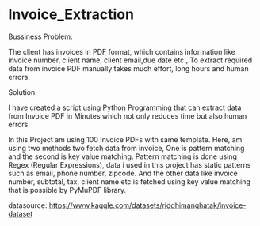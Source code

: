 # Invoice_Extraction
Bussiness Problem:

The client has invoices in PDF format, which contains information like invoice number, client name, client email,due date etc., To extract required data from invoice PDF manually takes much effort, long hours and human errors.

Solution:

I have created a script using Python Programming that can extract data from Invoice PDF in Minutes which not only reduces time but also human errors.

In this Project am using 100 Invoice PDFs with same template.
Here, am using two methods two fetch data from invoice, One is pattern matching and the second is key value matching.
Pattern matching is done using Regex (Regular Expressions), data i used in this project has static patterns such as email, phone number, zipcode.
And the other data like invoice number, subtotal, tax, client name etc is fetched using key value matching that is possible by PyMuPDF library.

datasource: https://www.kaggle.com/datasets/riddhimanghatak/invoice-dataset
